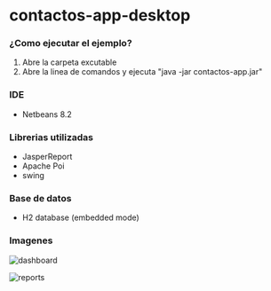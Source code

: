 # contactos-app-desktop

### ¿Como ejecutar el ejemplo?

1) Abre la carpeta excutable
2) Abre la linea de comandos y ejecuta "java -jar contactos-app.jar"


### IDE
- Netbeans 8.2


### Librerias utilizadas
- JasperReport
- Apache Poi
- swing


### Base de datos
- H2 database (embedded mode)


### Imagenes
![dashboard](https://lh6.googleusercontent.com/NUC5WG21wPsID7HU07Poi0jGvNUZoDXNmVbCDeePLrT58-2q01TcojRBxp7qHTI8_-2JM-oyzwpNW0yNTrqD=w1366-h683)

![reports](https://lh6.googleusercontent.com/mqEMc4ilfS1II89EEjav0hIeoqG62AbfOkMfRIg1xqjE768awIwVCzlMYWpnMwEl8f8VD2iraqGQo9yim5cG=w1366-h683)
